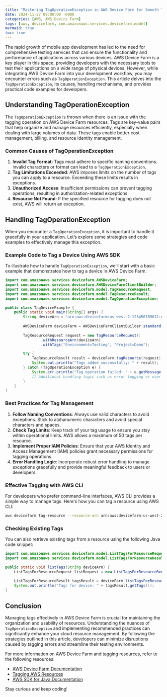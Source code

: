 ```yaml
---
title: "Mastering TagOperationException in AWS Device Farm for Smooth Testing"
date: 2024-11-27 09:00:00 -0000
categories: [AWS, AWS Device Farm]
tags: [aws, devicefarm, com.amazonaws.services.devicefarm.model]
mermaid: true
toc: true
---
```



The rapid growth of mobile app development has led to the need for comprehensive testing services that can ensure the functionality and performance of applications across various devices. AWS Device Farm is a key player in this space, providing developers with the necessary tools to test their applications on a wide range of physical devices. However, while integrating AWS Device Farm into your development workflow, you may encounter errors such as `TagOperationException`. This article delves into the `TagOperationException`, its causes, handling mechanisms, and provides practical code examples for developers.

## Understanding TagOperationException

The `TagOperationException` is thrown when there is an issue with the tagging operation on AWS Device Farm resources. Tags are key-value pairs that help organize and manage resources efficiently, especially when dealing with large volumes of data. These tags enable better cost management, billing, and resource identity management.

### Common Causes of TagOperationException

1. **Invalid Tag Format**: Tags must adhere to specific naming conventions. Invalid characters or format can lead to a `TagOperationException`.
2. **Tag Limitations Exceeded**: AWS imposes limits on the number of tags you can apply to a resource. Exceeding these limits results in exceptions.
3. **Unauthorized Access**: Insufficient permissions can prevent tagging operations, resulting in authorization-related exceptions.
4. **Resource Not Found**: If the specified resource for tagging does not exist, AWS will return an exception.

## Handling TagOperationException

When you encounter a `TagOperationException`, it is important to handle it gracefully in your application. Let’s explore some strategies and code examples to effectively manage this exception.

### Example Code to Tag a Device Using AWS SDK

To illustrate how to handle `TagOperationException`, we’ll start with a basic example that demonstrates how to tag a device in AWS Device Farm.

```java
import com.amazonaws.services.devicefarm.AWSDeviceFarm;
import com.amazonaws.services.devicefarm.AWSDeviceFarmClientBuilder;
import com.amazonaws.services.devicefarm.model.TagResourceRequest;
import com.amazonaws.services.devicefarm.model.TagResourceResult;
import com.amazonaws.services.devicefarm.model.TagOperationException;

public class TagDeviceExample {
    public static void main(String[] args) {
        String deviceArn = "arn:aws:devicefarm:us-west-2:123456789012:device:12345678-1234-1234-1234-123456789012";
        
        AWSDeviceFarm deviceFarm = AWSDeviceFarmClientBuilder.standard().build();
        
        TagResourceRequest request = new TagResourceRequest()
                .withResourceArn(deviceArn)
                .withTags("Environment=Testing", "Project=Demo");

        try {
            TagResourceResult result = deviceFarm.tagResource(request);
            System.out.println("Tags added successfully: " + result);
        } catch (TagOperationException e) {
            System.err.println("Tag operation failed: " + e.getMessage());
            // Additional handling logic such as error logging or user notifications
        }
    }
}
```

### Best Practices for Tag Management

1. **Follow Naming Conventions**: Always use valid characters to avoid exceptions. Stick to alphanumeric characters and avoid special characters and spaces.
2. **Check Tag Limits**: Keep track of your tag usage to ensure you stay within operational limits. AWS allows a maximum of 50 tags per resource.
3. **Implement Proper IAM Policies**: Ensure that your AWS Identity and Access Management (IAM) policies grant necessary permissions for tagging operations.
4. **Error Handling Logic**: Incorporate robust error handling to manage exceptions gracefully and provide meaningful feedback to users or developers.

### Effective Tagging with AWS CLI

For developers who prefer command-line interfaces, AWS CLI provides a simple way to manage tags. Here's how you can tag a resource using AWS CLI:

```bash
aws devicefarm tag-resource --resource-arn arn:aws:devicefarm:us-west-2:123456789012:device:12345678-1234-1234-1234-123456789012 --tags "Environment=Testing" "Project=Demo"
```

### Checking Existing Tags

You can also retrieve existing tags from a resource using the following Java code snippet:

```java
import com.amazonaws.services.devicefarm.model.ListTagsForResourceRequest;
import com.amazonaws.services.devicefarm.model.ListTagsForResourceResult;

public static void listTags(String deviceArn) {
    ListTagsForResourceRequest listRequest = new ListTagsForResourceRequest().withResourceArn(deviceArn);
    
    ListTagsForResourceResult tagsResult = deviceFarm.listTagsForResource(listRequest);
    System.out.println("Tags for device: " + tagsResult.getTags());
}
```

## Conclusion

Managing tags effectively in AWS Device Farm is crucial for maintaining the organization and usability of resources. Understanding the nuances of `TagOperationException` and implementing recommended practices can significantly enhance your cloud resource management. By following the strategies outlined in this article, developers can minimize disruptions caused by tagging errors and streamline their testing environments.

For more information on AWS Device Farm and tagging resources, refer to the following resources:

- [AWS Device Farm Documentation](https://docs.aws.amazon.com/devicefarm/latest/developerguide/welcome.html)
- [Tagging AWS Resources](https://docs.aws.amazon.com/awsaccountbilling/latest/aboutv2/cost-alloc-tags.html)
- [AWS SDK for Java Documentation](https://docs.aws.amazon.com/sdk-for-java/latest/developer-guide/home.html)

Stay curious and keep coding!